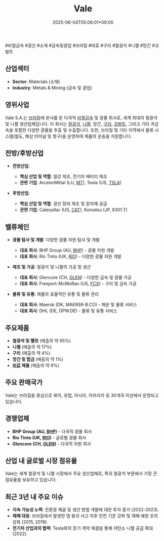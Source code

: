 ﻿---
title: "Vale"
date: 2025-06-04T05:06:01+09:00
lastmod: 2025-06-04T05:06:01+09:00
type: docs
sidebar:
  open: true
weight: 926
---
<div style="display:none">
  <meta property="article:published_time" content="2025-06-03T20:06:01Z" />
  <meta property="article:modified_time" content="2025-06-03T20:06:01Z" />
</div>
#비철금속 #광산 #소재 #금속및광업 #브라질 #비료 #구리 #철광석 #니켈 #망간 #코발트 

## 산업섹터

- **Sector**: Materials (소재)
- **Industry**: Metals & Mining (금속 및 광업)

## 영위사업

Vale S.A.는 [브라질](/industry-study/브라질/)에 본사를 둔 다국적 [비철금속](/industry-study/비철금속/) 및 광물 회사로, 세계 최대의 철광석 및 니켈 생산업체입니다. 이 회사는 [철광석](/industry-study/철광석/), [니켈](/industry-study/니켈/), 망간, [구리](/industry-study/2산업원자재-산업1비철금속-비철금속-귀금속구리/), [코발트](/industry-study/코발트/), 그리고 기타 귀금속을 포함한 다양한 광물을 추출 및 수출합니다. 또한, 브라질 및 기타 지역에서 물류 시스템(철도, 해상 터미널 및 항구)을 운영하여 제품의 운송을 지원합니다.

## 전방/후방산업

- **전방산업**:
    
    - **핵심 산업 및 역할**: 철강 제조, 전기차 배터리 제조
    - **관련 기업**: ArcelorMittal (LU, [MT](/company-analysis/mt/)), Tesla (US, [TSLA](/company-analysis/tsla/))
    
- **후방산업**:
    
    - **핵심 산업 및 역할**: 광산 장비 제조 및 원자재 공급
    - **관련 기업**: Caterpillar (US, [CAT](/company-analysis/cat/)), Komatsu (JP, 6301.T)

## 밸류체인

- **광물 탐사 및 개발**: 다양한 광물 자원 탐사 및 개발
    
    - **대표 회사**: BHP Group (AU, [BHP](/company-analysis/bhp/)) - 광물 자원 개발
    - **대표 회사**: Rio Tinto (UK, [RIO](/company-analysis/rio/)) - 다양한 광물 자원 개발
- **제조 및 가공**: 철광석 및 니켈의 가공 및 생산
    
    - **대표 회사**: Glencore (CH, [GLEN](/company-analysis/glen/)) - 다양한 금속 및 광물 가공
    - **대표 회사**: Freeport-McMoRan (US, [FCX](/company-analysis/fcx/)) - 구리 및 금속 가공

- **물류 및 유통**: 제품의 효율적인 유통 및 물류 관리
    
    - **대표 회사**: Maersk (DK, MAERSK-B.CO) - 해운 및 물류 서비스
    - **대표 회사**: DHL (DE, DPW.DE) - 물류 및 유통 서비스

## 주요제품

- **철광석 및 펠릿** (매출의 약 65%)
- **니켈** (매출의 약 17%)
- **구리** (매출의 약 4%)
- **망간 및 합금** (매출의 약 1%)
- **[비료](/industry-study/비료/) 제품** (매출의 약 6%)

## 주요 판매국가

Vale는 브라질을 중심으로 북미, 유럽, 아시아, 아프리카 등 30개국 이상에서 운영되고 있습니다.

## 경쟁업체

- **BHP Group (AU, [BHP](/company-analysis/bhp/))** - 다국적 광물 회사
- **Rio Tinto (UK, [RIO](/company-analysis/rio/))** - 글로벌 광물 회사
- **Glencore (CH, [GLEN](/company-analysis/glen/))** - 다국적 자원 회사

## 산업 내 글로벌 시장 점유율

Vale는 세계 철광석 및 니켈 시장에서 주요 생산업체로, 특히 철광석 부문에서 가장 큰 점유율을 보유하고 있습니다.

## 최근 3년 내 주요 이슈

- **지속 가능성 노력**: 친환경 채굴 및 생산 방법 개발에 대한 투자 증가 (2022-2023).
- **재해 대응**: 브라질에서 발생한 댐 붕괴 사고 이후 안전 기준 강화 및 재해 예방 조치 강화 (2015, 2019).
- **전기차 산업과의 협력**: Tesla와의 장기 계약 체결을 통해 저탄소 니켈 공급 확대 (2022).
